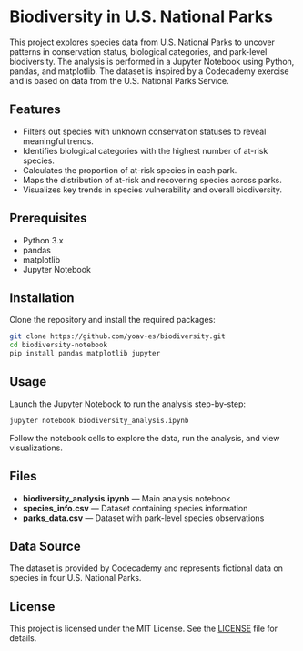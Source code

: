 # Biodiversity in U.S. National Parks

This project explores species data from U.S. National Parks to uncover patterns in conservation status, biological categories, and park-level biodiversity. The analysis is performed in a Jupyter Notebook using Python, pandas, and matplotlib. The dataset is inspired by a Codecademy exercise and is based on data from the U.S. National Parks Service.

## Features

- Filters out species with unknown conservation statuses to reveal meaningful trends.
- Identifies biological categories with the highest number of at-risk species.
- Calculates the proportion of at-risk species in each park.
- Maps the distribution of at-risk and recovering species across parks.
- Visualizes key trends in species vulnerability and overall biodiversity.

## Prerequisites

- Python 3.x
- pandas
- matplotlib
- Jupyter Notebook

## Installation

Clone the repository and install the required packages:

```sh
git clone https://github.com/yoav-es/biodiversity.git
cd biodiversity-notebook
pip install pandas matplotlib jupyter
```

## Usage

Launch the Jupyter Notebook to run the analysis step-by-step:

```sh
jupyter notebook biodiversity_analysis.ipynb
```

Follow the notebook cells to explore the data, run the analysis, and view visualizations.

## Files

- **biodiversity_analysis.ipynb** — Main analysis notebook  
- **species_info.csv** — Dataset containing species information  
- **parks_data.csv** — Dataset with park-level species observations  

## Data Source

The dataset is provided by Codecademy and represents fictional data on species in four U.S. National Parks.

## License

This project is licensed under the MIT License. See the [LICENSE](LICENSE) file for details.